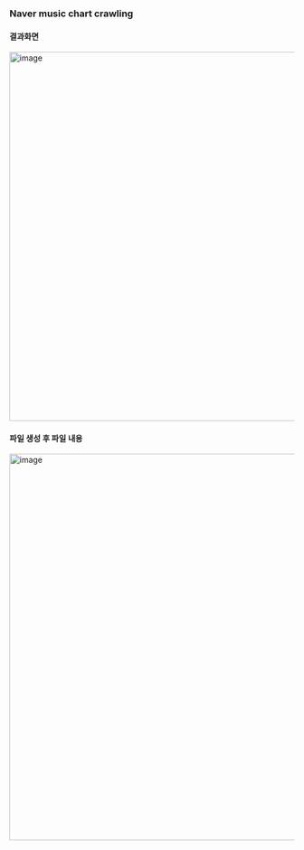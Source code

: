 ### Naver music chart crawling

#### 결과화면
<img width="653" alt="image" src="https://user-images.githubusercontent.com/74848401/166099433-ee32ea53-fcc1-4787-b82b-1aa8fba2afa4.png">

#### 파일 생성 후 파일 내용
<img width="684" alt="image" src="https://user-images.githubusercontent.com/74848401/166099451-429ddbff-f789-465e-a37b-a7fd427435f8.png">

